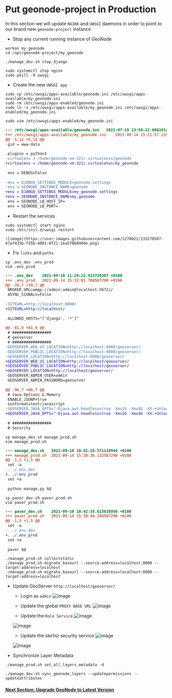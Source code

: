 # Put geonode-project in Production
In this section we will update `NGINX` and `UWSGI` daemons in order to point to our brand new `geonode-project` instance

- Stop any current running instance of GeoNode

```shell
workon my_geonode
cd /opt/geonode-project/my_geonode

./manage_dev.sh stop_django

sudo systemctl stop nginx
sudo pkill -9 uwsgi
```

- Create the new `UWSGI app`

```shell
sudo cp /etc/uwsgi/apps-available/geonode.ini /etc/uwsgi/apps-available/my_geonode.ini
sudo rm /etc/uwsgi/apps-enabled/geonode.ini
sudo ln -s /etc/uwsgi/apps-available/my_geonode.ini /etc/uwsgi/apps-enabled/my_geonode.ini
```

```shell
sudo vim /etc/uwsgi/apps-enabled/my_geonode.ini
```
```diff
--- /etc/uwsgi/apps-available/geonode.ini	2021-07-15 13:59:22.686191424 +0100
+++ /etc/uwsgi/apps-available/my_geonode.ini	2021-09-14 15:21:57.216587290 +0100
@@ -5,12 +5,12 @@
 gid = www-data
 
 plugins = python3
-virtualenv = /home/geonode-vm-321/.virtualenvs/geonode
+virtualenv = /home/geonode-vm-321/.virtualenvs/my_geonode
 
 env = DEBUG=False
 
-env = DJANGO_SETTINGS_MODULE=geonode.settings
-env = GEONODE_INSTANCE_NAME=geonode
+env = DJANGO_SETTINGS_MODULE=my_geonode.settings
+env = GEONODE_INSTANCE_NAME=my_geonode
 env = GEONODE_LB_HOST_IP=
 env = GEONODE_LB_PORT=
```

- Restart the services

```shell
sudo systemctl start nginx
sudo /etc/init.d/uwsgi restart
```

    ![image](https://user-images.githubusercontent.com/1278021/133278507-67af435b-f35b-4001-8f21-2ea5f0b840de.png)

- Fix `links` and `paths`

```shell
cp .env_dev .env_prod
vim .env_prod
```
```diff
--- .env_dev	2021-09-10 11:29:22.415720387 +0100
+++ .env_prod	2021-09-14 15:32:01.768587290 +0100
@@ -39,7 +39,7 @@
 BROKER_URL=amqp://admin:admin@localhost:5672//
 ASYNC_SIGNALS=False
 
-SITEURL=http://localhost:8000/
+SITEURL=http://localhost/
 
 ALLOWED_HOSTS="['django', '*']"
 
@@ -81,9 +81,9 @@
 # #################
 # geoserver
 # #################
-GEOSERVER_WEB_UI_LOCATION=http://localhost:8080/geoserver/
-GEOSERVER_PUBLIC_LOCATION=http://localhost:8080/geoserver/
-GEOSERVER_LOCATION=http://localhost:8080/geoserver/
+GEOSERVER_WEB_UI_LOCATION=http://localhost/geoserver/
+GEOSERVER_PUBLIC_LOCATION=http://localhost/geoserver/
+GEOSERVER_LOCATION=http://localhost/geoserver/
 GEOSERVER_ADMIN_USER=admin
 GEOSERVER_ADMIN_PASSWORD=geoserver
 
@@ -96,7 +96,7 @@
 # Java Options & Memory
 ENABLE_JSONP=true
 outFormat=text/javascript
-GEOSERVER_JAVA_OPTS="-Djava.awt.headless=true -Xms2G -Xmx4G -XX:+UnlockDiagnosticVMOptions -XX:+LogVMOutput -XX:LogFile=/var/log/jvm.log -XX:PerfDataSamplingInterval=500 -XX:SoftRefLRUPolicyMSPerMB=36000 -XX:-UseGCOverheadLimit -XX:+UseConcMarkSweepGC -XX:+UseParNewGC -XX:ParallelGCThreads=4 -Dfile.encoding=UTF8 -Djavax.servlet.request.encoding=UTF-8 -Djavax.servlet.response.encoding=UTF-8 -Duser.timezone=GMT -Dorg.geotools.shapefile.datetime=false -DGEOSERVER_CSRF_DISABLED=true -DPRINT_BASE_URL=http://geoserver:8080/geoserver/pdf -DALLOW_ENV_PARAMETRIZATION=true -Xbootclasspath/a:/usr/local/tomcat/webapps/geoserver/WEB-INF/lib/marlin-0.9.3-Unsafe.jar -Dsun.java2d.renderer=org.marlin.pisces.MarlinRenderingEngine"
+GEOSERVER_JAVA_OPTS="-Djava.awt.headless=true -Xms2G -Xmx4G -XX:+UnlockDiagnosticVMOptions -XX:+LogVMOutput -XX:LogFile=/var/log/jvm.log -XX:PerfDataSamplingInterval=500 -XX:SoftRefLRUPolicyMSPerMB=36000 -XX:-UseGCOverheadLimit -XX:+UseConcMarkSweepGC -XX:+UseParNewGC -XX:ParallelGCThreads=4 -Dfile.encoding=UTF8 -Djavax.servlet.request.encoding=UTF-8 -Djavax.servlet.response.encoding=UTF-8 -Duser.timezone=GMT -Dorg.geotools.shapefile.datetime=false -DGEOSERVER_CSRF_DISABLED=true -DPRINT_BASE_URL=http://localhost/geoserver/pdf -DALLOW_ENV_PARAMETRIZATION=true -Xbootclasspath/a:/usr/local/tomcat/webapps/geoserver/WEB-INF/lib/marlin-0.9.3-Unsafe.jar -Dsun.java2d.renderer=org.marlin.pisces.MarlinRenderingEngine"
 
 # #################
 # Security
```

```shell
cp manage_dev.sh manage_prod.sh
vim manage_prod.sh 
```
```diff
--- manage_dev.sh	2021-09-10 10:42:26.571118944 +0100
+++ manage_prod.sh	2021-09-14 15:30:36.132587290 +0100
@@ -1,5 +1,5 @@
 set -a
-. ./.env_dev
+. ./.env_prod
 set +a
 
 python manage.py $@
```

```shell
cp paver_dev.sh paver_prod.sh
vim paver_prod.sh 
```
```diff
--- paver_dev.sh	2021-09-10 10:42:35.615638950 +0100
+++ paver_prod.sh	2021-09-14 15:30:48.284587290 +0100
@@ -1,5 +1,5 @@
 set -a
-. ./.env_dev
+. ./.env_prod
 set +a
 
 paver $@
```

```shell
./manage_prod.sh collectstatic
./manage_prod.sh migrate_baseurl --source-address=localhost:8000 --target-address=localhost
./manage_prod.sh migrate_baseurl --source-address=localhost:8080 --target-address=localhost
```

- Update GeoServer `http://localhost/geoserver/`

    * Login as `admin`
    ![image](https://user-images.githubusercontent.com/1278021/133279589-24fcad74-3d9e-414d-a08a-78fb3cc4ca29.png)

    * Update the global `PROXY BASE URL`
    ![image](https://user-images.githubusercontent.com/1278021/133279756-dc21be9a-2ec8-43ae-8717-7511845cd8ae.png)

    * Update the `Role Service`
    ![image](https://user-images.githubusercontent.com/1278021/133279927-d1e915ad-af37-4ded-b368-fad9adb763a8.png)

    ![image](https://user-images.githubusercontent.com/1278021/133280203-5c035ef0-d9df-4044-a8c2-123ed49e8cb2.png)

    * Update the `OAUTH2` security service
    ![image](https://user-images.githubusercontent.com/1278021/133280407-4fe6fdfa-60c3-41f0-b329-d05f2f28efe5.png)

    ![image](https://user-images.githubusercontent.com/1278021/133280534-1f5db18b-f528-441b-ab1e-618466ca60d3.png)

- Synchronize Layer Metadata

```shell
./manage_prod.sh set_all_layers_metadata -d
```

```shell
./manage_dev.sh sync_geonode_layers --updatepermissions --updateattributes
```

#### [Next Section: Upgrade GeoNode to Latest Version](GEONODE_UPGRADE.md)
